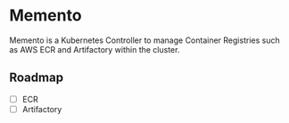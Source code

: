 # Memento

Memento is a Kubernetes Controller to manage Container Registries such as AWS ECR and Artifactory within the cluster.

## Roadmap

- [ ] ECR
- [ ] Artifactory
